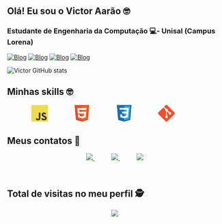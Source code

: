 
## Olá! Eu sou o Victor Aarão 🤓 
### Estudante de Engenharia da Computação 💻- Unisal (Campus Lorena)

[![Blog](https://img.shields.io/badge/LinkedIn-0077B5?style=for-the-badge&logo=linkedin&logoColor=white)](https://www.linkedin.com/in/victor-aarão-lemes-b7b174176/)
[![Blog](https://img.shields.io/badge/Instagram-E4405F?style=for-the-badge&logo=instagram&logoColor=white)](https://www.instagram.com/aaraovictorr/)
[![Blog](https://img.shields.io/badge/Gmail-D14836?style=for-the-badge&logo=gmail&logoColor=white)](https://accounts.google.com/ServiceLogin/signinchooser?service=mail&passive=1209600&osid=1&continue=https%3A%2F%2Fmail.google.com%2Fmail%2Fu%2F0%2F&followup=https%3A%2F%2Fmail.google.com%2Fmail%2Fu%2F0%2F&emr=1&flowName=GlifWebSignIn&flowEntry=ServiceLogin)
[![Blog](https://img.shields.io/badge/Twitch-9146FF?style=for-the-badge&logo=twitch&logoColor=white)](https://twitch.tv/aarao_victorr)

![Victor GitHub stats](https://github-readme-stats.vercel.app/api?username=VictorAaraoLemes&show_icons=true&theme=dracula)

## Minhas skills :nerd_face:
<div align="center">
    <img height="40" src="https://raw.githubusercontent.com/devicons/devicon/master/icons/javascript/javascript-original.svg">
    &nbsp;&nbsp;&nbsp;&nbsp;&nbsp;&nbsp;&nbsp;&nbsp;&nbsp;&nbsp;&nbsp;&nbsp;&nbsp;
    <img height="40" src="https://raw.githubusercontent.com/devicons/devicon/master/icons/html5/html5-original.svg">
    &nbsp;&nbsp;&nbsp;&nbsp;&nbsp;&nbsp;&nbsp;&nbsp;&nbsp;&nbsp;&nbsp;&nbsp;&nbsp;
    <img height="40" src="https://raw.githubusercontent.com/devicons/devicon/master/icons/css3/css3-original.svg">
    &nbsp;&nbsp;&nbsp;&nbsp;&nbsp;&nbsp;&nbsp;&nbsp;&nbsp;&nbsp;&nbsp;&nbsp;&nbsp;
    <img height="40" src="https://raw.githubusercontent.com/devicons/devicon/master/icons/git/git-original.svg">
    &nbsp;&nbsp;&nbsp;&nbsp;&nbsp;&nbsp;&nbsp;&nbsp;&nbsp;&nbsp;&nbsp;&nbsp;&nbsp;

   
</div>

## Meus contatos :iphone:

<p align="center">
    <a href="https://github.com/teteusAraujo">
        <img  src="https://img.shields.io/badge/github-%23100000.svg?&style=for-the-badge&logo=github&logoColor=white&link=mailto:https://github.com/teteusAraujo">
    </a>
    &nbsp;&nbsp;&nbsp;&nbsp;&nbsp;&nbsp;&nbsp;&nbsp;&nbsp;
    <a href="mailto:mateusaraujo996@gmail.com">
        <img src="https://img.shields.io/badge/gmail-D14836?&style=for-the-badge&logo=gmail&logoColor=white&link=mailto:mateusaraujo996@gmail.com">
    </a>
    &nbsp;&nbsp;&nbsp;&nbsp;&nbsp;&nbsp;&nbsp;&nbsp;&nbsp;
    <a href="https://www.linkedin.com/in/mateusaraujobarros">
        <img src="https://img.shields.io/badge/linkedin-%230077B5.svg?&style=for-the-badge&logo=linkedin&logoColor=white&link=mailto:https://www.linkedin.com/in/mateusaraujobarros/">
    </a>
</p>

</div><br/>
<p align="center"> 

 ## Total de visitas no meu perfil :detective: <br>
 <p align="center"> 
   <img alingn="center" src="https://profile-counter.glitch.me/VictorAaraoLemes/count.svg" />
 </p>

</p>


